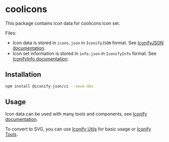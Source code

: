 # coolicons

This package contains icon data for coolicons icon set.

Files:

-   Icon data is stored in `icons.json` in `IconifyJSON` format. See [IconifyJSON documentation](https://iconify.design/docs/types/iconify-json.html).
-   Icon set information is stored in `info.json` in `IconifyInfo` format. See [IconifyInfo documentation](https://iconify.design/docs/types/iconify-info.html).

## Installation

```bash
npm install @iconify-json/ci --save-dev
```

## Usage

Icon data can be used with many tools and components, see [Iconify documentation](https://iconify.design/docs/usage/).

To convert to SVG, you can use [Iconify Utils](https://iconify.design/docs/libraries/utils/examples/export-svgs-from-icon-set.html) for basic usage or [Iconify Tools](https://iconify.design/docs/libraries/tools/).
